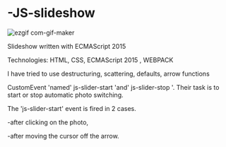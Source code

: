# -JS-slideshow
![ezgif com-gif-maker](https://user-images.githubusercontent.com/59742201/105092169-33c95880-5aa1-11eb-98f7-d7069e43ddfb.gif)



Slideshow written with ECMAScript 2015

Technologies: HTML, CSS, ECMAScript 2015 , WEBPACK


I have tried to use 
destructuring, scattering, defaults, arrow functions 




CustomEvent 'named' js-slider-start 'and' js-slider-stop '. Their task is to start or stop automatic photo switching.


The 'js-slider-start' event is fired in 2 cases.

-after clicking on the photo,


-after moving the cursor off the arrow.
